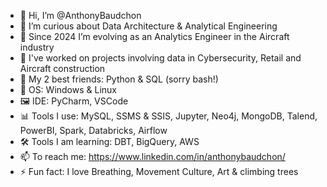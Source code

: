 - 👋 Hi, I’m @AnthonyBaudchon
- 👀 I’m curious about Data Architecture & Analytical Engineering
- 🌱 Since 2024 I’m evolving as an Analytics Engineer in the Aircraft industry
- 💞️ I've worked on projects involving data in Cybersecurity, Retail and Aircraft construction
- 🐸 My 2 best friends: Python & SQL (sorry bash!)
- 💾 OS: Windows & Linux
- 🖼️ IDE: PyCharm, VSCode
- 📊 Tools I use: MySQL, SSMS & SSIS, Jupyter, Neo4j, MongoDB, Talend, PowerBI, Spark, Databricks, Airflow
- 🛠️ Tools I am learning: DBT, BigQuery, AWS
- 📫 To reach me: https://www.linkedin.com/in/anthonybaudchon/
- ⚡ Fun fact: I love Breathing, Movement Culture, Art & climbing trees
